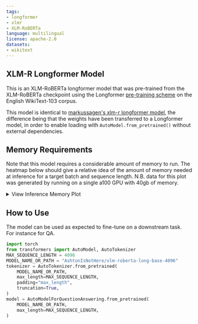 ```yaml
---
tags:
- longformer
- xlmr
- XLM-RoBERTa
language: multilingual
license: apache-2.0
datasets:
- wikitext
---
```


## XLM-R Longformer Model
This is an XLM-RoBERTa longformer model that was pre-trained from the XLM-RoBERTa checkpoint using the Longformer [pre-training scheme](https://github.com/allenai/longformer/blob/master/scripts/convert_model_to_long.ipynb) on the English WikiText-103 corpus.     

This model is identical to [markussagen's xlm-r longformer model,](https://huggingface.co/markussagen/xlm-roberta-longformer-base-4096) the difference being that the weights have been transferred to a Longformer model, in order to enable loading with ```AutoModel.from_pretrained()``` without external dependencies.

## Memory Requirements
Note that this model requires a considerable amount of memory to run. The heatmap below should give a relative idea of the amount of memory needed at inference for a target batch and sequence length. N.B. data for this plot was generated by running on a single a100 GPU with 40gb of memory.

<details>
<summary>View Inference Memory Plot</summary>

![Model Image](./inference_gpu_mem_footprint_heatmap.png)

</details>

## How to Use
The model can be used as expected to fine-tune on a downstream task.    
For instance for QA.  

```python
import torch
from transformers import AutoModel, AutoTokenizer
MAX_SEQUENCE_LENGTH = 4096
MODEL_NAME_OR_PATH = "AshtonIsNotHere/xlm-roberta-long-base-4096"
tokenizer = AutoTokenizer.from_pretrained(
    MODEL_NAME_OR_PATH,
    max_length=MAX_SEQUENCE_LENGTH,
    padding="max_length",
    truncation=True,
)
model = AutoModelForQuestionAnswering.from_pretrained(
    MODEL_NAME_OR_PATH, 
    max_length=MAX_SEQUENCE_LENGTH,
)
```